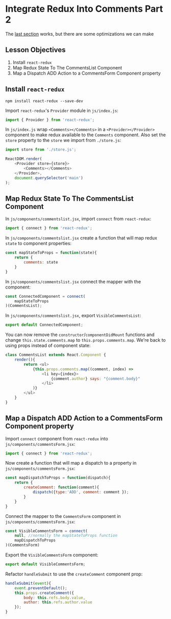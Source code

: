# Integrate Redux Into Comments Part 2

The [last section](CommentsRedux.md) works, but there are some optimizations we can make

## Lesson Objectives

1. Install `react-redux`
1. Map Redux State To The CommentsList Component
1. Map a Dispatch ADD Action to a CommentsForm Component property

## Install `react-redux`

```
npm install react-redux --save-dev
```

Import `react-redux`'s `Provider` module in `js/index.js`:

```javascript
import { Provider } from 'react-redux';
```

In `js/index.js` wrap `<Comments></Comments>` in a `<Provider></Provider>` component to make redux available to the `Comments` component.  Also set the `store` property to the `store` we import from `./store.js`:

```javascript
import store from './store.js';

ReactDOM.render(
    <Provider store={store}>
        <Comments></Comments>
    </Provider>,
    document.querySelector('main')
);
```

## Map Redux State To The CommentsList Component

In `js/components/commentslist.jsx`, import `connect` from `react-redux`:

```javascript
import { connect } from 'react-redux';
```

In `js/components/commentslist.jsx` create a function that will map redux `state` to component properties:

```javascript
const mapStateToProps = function(state){
    return {
        comments: state
    }
}
```

In `js/components/commentslist.jsx` connect the mapper with the component:

```javascript
const ConnectedComponent = connect(
    mapStateToProps
)(CommentsList);
```

In `js/components/commentslist.jsx`, export `VisibleCommentsList`:

```javascript
export default ConnectedComponent;
```

You can now remove the `constructor`/`componentDidMount` functions and change `this.state.comments.map` to `this.props.comments.map`. We're back to using props instead of component state:

```javascript
class CommentsList extends React.Component {
    render(){
        return <ul>
            {this.props.comments.map((comment, index) =>
                <li key={index}>
                    {comment.author} says: "{comment.body}"
                </li>
            )}
        </ul>
    }
}
```

## Map a Dispatch ADD Action to a CommentsForm Component property

Import `connect` component from `react-redux` into `js/components/commentsForm.jsx`:

```javascript
import { connect } from 'react-redux';
```

Now create a function that will map a dispatch to a property in `js/components/commentsForm.jsx`:

```javascript
const mapDispatchToProps = function(dispatch){
    return {
        createComment: function(comment){
            dispatch({type:'ADD', comment: comment });
        }
    }
}
```

Connect the mapper to the `CommentsForm` component in `js/components/commentsForm.jsx`:

```javascript
const VisibleCommentsForm = connect(
    null, //normally the mapStateToProps function
    mapDispatchToProps
)(CommentsForm)
```

Export the `VisibleCommentsForm` component:

```javascript
export default VisibleCommentsForm;
```

Refactor `handleSubmit` to use the `createComment` component prop:

```javascript
handleSubmit(event){
    event.preventDefault();
    this.props.createComment({
        body: this.refs.body.value,
        author: this.refs.author.value
    });
}
```
